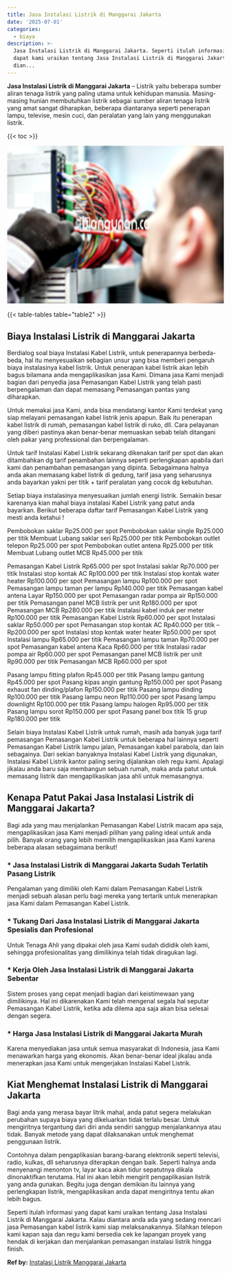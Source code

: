 ```yaml
---
title: Jasa Instalasi Listrik di Manggarai Jakarta
date: '2025-07-01'
categories:
  - biaya
description: >-
  Jasa Instalasi Listrik di Manggarai Jakarta. Seperti itulah informasi yang
  dapat kami uraikan tentang Jasa Instalasi Listrik di Manggarai Jakarta. Kalau
  dian...
---
```


**Jasa Instalasi Listrik di Manggarai Jakarta** – Listrik yaitu beberapa sumber aliran tenaga listrik yang paling utama untuk kehidupan manusia. Masing-masing hunian membutuhkan listrik sebagai sumber aliran tenaga listrik yang amat sangat diharapkan, beberapa diantaranya seperti penerapan lampu, televise, mesin cuci, dan peralatan yang lain yang menggunakan listrik.

{{< toc >}}

![Jasa Instalasi Listrik di Manggarai Jakarta](/images/instalasi-listrik-murah07.png)

{{< table-tables table="table2" >}}

## Biaya Instalasi Listrik di Manggarai Jakarta

Berdialog soal biaya Instalasi Kabel Listrik, untuk penerapannya berbeda-beda, hal itu menyesuaikan sebagian unsur yang bisa memberi pengaruh biaya instalasinya kabel listrik. Untuk penerapan kabel listrik akan lebih bagus bilamana anda mengaplikasikan jasa Kami. Dimana jasa Kami menjadi bagian dari penyedia jasa Pemasangan Kabel Listrik yang telah pasti berpengalaman dan dapat memasang Pemasangan pantas yang diharapkan.

Untuk memakai jasa Kami, anda bisa mendatangi kantor Kami terdekat yang siap melayani pemasangan kabel listrik jenis apapun. Baik itu penerapan kabel listrik di rumah, pemasangan kabel listrik di ruko, dll. Cara pelayanan yang diberi pastinya akan benar-benar memuaskan sebab telah ditangani oleh pakar yang professional dan berpengalaman.

Untuk tarif Instalasi Kabel Listrik sekarang dikenakan tarif per spot dan akan ditambahkan dg tarif penambahan lainnya seperti perlengkapan apabila dari kami dan penambahan pemasangan yang dipinta. Sebagaimana halnya anda akan memasang kabel listrik di gedung, tarif jasa yang seharusnya anda bayarkan yakni per titik + tarif peralatan yang cocok dg kebutuhan.

Setiap biaya instalasinya menyesuaikan jumlah energi listrik. Semakin besar karenanya kian mahal biaya instalasi Kabel Listrik yang patut anda bayarkan. Berikut beberapa daftar tarif Pemasangan Kabel Listrik yang mesti anda ketahui !

Pembobokan saklar Rp25.000 per spot Pembobokan saklar single Rp25.000 per titik Membuat Lubang saklar seri Rp25.000 per titik Pembobokan outlet telepon Rp25.000 per spot Pembobokan outlet antena Rp25.000 per titik Membuat Lubang outlet MCB Rp45.000 per titik

Pemasangan Kabel Listrik Rp65.000 per spot Instalasi saklar Rp70.000 per titik Instalasi stop kontak AC Rp100.000 per titik Instalasi stop kontak water heater Rp100.000 per spot Pemasangan lampu Rp100.000 per spot Pemasangan lampu taman per lampu Rp140.000 per titik Pemasangan kabel antena Layar Rp150.000 per spot Pemasangan radar pompa air Rp150.000 per titik Pemasangan panel MCB listrik per unit Rp180.000 per spot Pemasangan MCB Rp280.000 per titik Instalasi kabel induk per meter Rp100.000 per titik Pemasangan Kabel Listrik Rp60.000 per spot Instalasi saklar Rp50.000 per spot Pemasangan stop kontak AC Rp40.000 per titik – Rp200.000 per spot Instalasi stop kontak water heater Rp50.000 per spot Instalasi lampu Rp65.000 per titik Pemasangan lampu taman Rp70.000 per spot Pemasangan kabel antena Kaca Rp60.000 per titik Instalasi radar pompa air Rp60.000 per spot Pemasangan panel MCB listrik per unit Rp90.000 per titik Pemasangan MCB Rp60.000 per spot

Pasang lampu fitting plafon Rp45.000 per titik Pasang lampu gantung Rp45.000 per spot Pasang kipas angin gantung Rp150.000 per spot Pasang exhaust fan dinding/plafon Rp150.000 per titik Pasang lampu dinding Rp100.000 per titik Pasang lampu neon Rp110.000 per spot Pasang lampu downlight Rp100.000 per titik Pasang lampu halogen Rp95.000 per titik Pasang lampu sorot Rp150.000 per spot Pasang panel box titik 15 grup Rp180.000 per titik

Selain biaya Instalasi Kabel Listrik untuk rumah, masih ada banyak juga tarif pemasangan Pemasangan Kabel Listrik untuk beberapa hal lainnya seperti Pemasangan Kabel Listrik lampu jalan, Pemasangan kabel parabola, dan lain sebagainya. Dari sekian banyaknya Instalasi Kabel Listrik yang digunakan, Instalasi Kabel Listrik kantor paling sering dijalankan oleh regu kami. Apalagi jikalau anda baru saja membangun sebuah rumah, maka anda patut untuk memasang listrik dan mengaplikasikan jasa ahli untuk memasangnya.

## Kenapa Patut Pakai Jasa Instalasi Listrik di Manggarai Jakarta?

Bagi ada yang mau menjalankan Pemasangan Kabel Listrik macam apa saja, mengaplikasikan jasa Kami menjadi pilihan yang paling ideal untuk anda pilih. Banyak orang yang lebih memilih mengaplikasikan jasa Kami karena beberapa alasan sebagaimana berikut!

### \* Jasa Instalasi Listrik di Manggarai Jakarta Sudah Terlatih Pasang Listrik

Pengalaman yang dimiliki oleh Kami dalam Pemasangan Kabel Listrik menjadi sebuah alasan perlu bagi mereka yang tertarik untuk menerapkan jasa Kami dalam Pemasangan Kabel Listrik.

### \* Tukang Dari Jasa Instalasi Listrik di Manggarai Jakarta Spesialis dan Profesional

Untuk Tenaga Ahli yang dipakai oleh jasa Kami sudah dididik oleh kami, sehingga profesionalitas yang dimilikinya telah tidak diragukan lagi.

### \* Kerja Oleh Jasa Instalasi Listrik di Manggarai Jakarta Sebentar

Sistem proses yang cepat menjadi bagian dari keistimewaan yang dimilikinya. Hal ini dikarenakan Kami telah mengenal segala hal seputar Pemasangan Kabel Listrik, ketika ada dilema apa saja akan bisa selesai dengan segera.

### \* Harga Jasa Instalasi Listrik di Manggarai Jakarta Murah

Karena menyediakan jasa untuk semua masyarakat di Indonesia, jasa Kami menawarkan harga yang ekonomis. Akan benar-benar ideal jikalau anda menerapkan jasa Kami untuk mengerjakan Instalasi Kabel Listrik.

## Kiat Menghemat Instalasi Listrik di Manggarai Jakarta


Bagi anda yang merasa bayar litrik mahal, anda patut segera melakukan perubahan supaya biaya yang dikeluarkan tidak terlalu besar. Untuk mengiritnya tergantung dari diri anda sendiri sanggup menjalankannya atau tidak. Banyak metode yang dapat dilaksanakan untuk menghemat penggunaan listrik.

Contohnya dalam pengaplikasian barang-barang elektronik seperti televisi, radio, kulkas, dll seharusnya diterapkan dengan baik. Seperti halnya anda menyenangi menonton tv, layar kaca akan tidur sepatutnya dikala dinonaktifkan terutama. Hal ini akan lebih mengirit pengaplikasian listrik yang anda gunakan. Begitu juga dengan demikian itu lainnya yang perlengkapan listrik, mengaplikasikan anda dapat mengiritnya tentu akan lebih bagus.

Seperti itulah informasi yang dapat kami uraikan tentang Jasa Instalasi Listrik di Manggarai Jakarta. Kalau diantara anda ada yang sedang mencari jasa Pemasangan kabel listrik kami siap melaksanakannya. Silahkan telepon kami kapan saja dan regu kami bersedia cek ke lapangan proyek yang hendak di kerjakan dan menjalankan pemasangan instalasi listrik hingga finish.

**Ref by:** [Instalasi Listrik Manggarai Jakarta](https://id.wikipedia.org/wiki/Instalasi)
